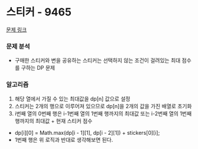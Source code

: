 # 스티커 - 9465

[문제 링크](https://www.acmicpc.net/problem/9465)

### 문제 분석

- 구매한 스티커와 변을 공유하는 스티커는 선택하지 않는 조건이 걸려있는 최대 점수를 구하는 DP 문제

### 알고리즘

1. 해당 열에서 가질 수 있는 최대값을 dp[n] 값으로 설정
2. 스티커는 2개의 행으로 이루어져 있으므로 dp[n]을 2개의 값을 가진 배열로 초기화
3. i번째 열의 0번째 행은 i-1번째 열의 1번째 행까지의 최대값 또는 i-2번째 열의 1번째 행까지의 최대값 + 현재 스티커 점수

- dp[i][0] = Math.max(dp[i - 1][1], dp[i - 2][1]) + stickers[0][i];
- 1번째 행은 위 로직과 반대로 생각해보면 된다.
